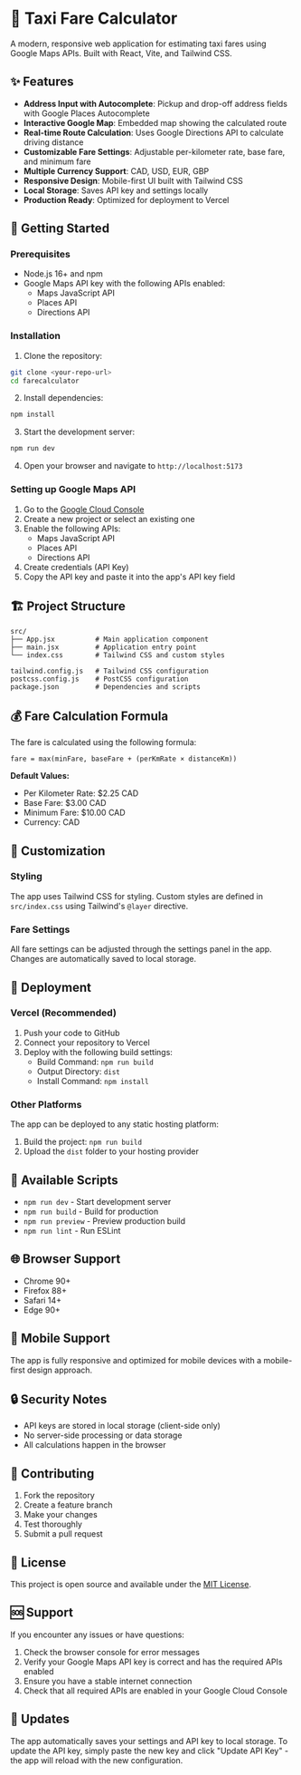 # 🚕 Taxi Fare Calculator

A modern, responsive web application for estimating taxi fares using Google Maps APIs. Built with React, Vite, and Tailwind CSS.

## ✨ Features

- **Address Input with Autocomplete**: Pickup and drop-off address fields with Google Places Autocomplete
- **Interactive Google Map**: Embedded map showing the calculated route
- **Real-time Route Calculation**: Uses Google Directions API to calculate driving distance
- **Customizable Fare Settings**: Adjustable per-kilometer rate, base fare, and minimum fare
- **Multiple Currency Support**: CAD, USD, EUR, GBP
- **Responsive Design**: Mobile-first UI built with Tailwind CSS
- **Local Storage**: Saves API key and settings locally
- **Production Ready**: Optimized for deployment to Vercel

## 🚀 Getting Started

### Prerequisites

- Node.js 16+ and npm
- Google Maps API key with the following APIs enabled:
  - Maps JavaScript API
  - Places API
  - Directions API

### Installation

1. Clone the repository:
```bash
git clone <your-repo-url>
cd farecalculator
```

2. Install dependencies:
```bash
npm install
```

3. Start the development server:
```bash
npm run dev
```

4. Open your browser and navigate to `http://localhost:5173`

### Setting up Google Maps API

1. Go to the [Google Cloud Console](https://console.cloud.google.com/)
2. Create a new project or select an existing one
3. Enable the following APIs:
   - Maps JavaScript API
   - Places API
   - Directions API
4. Create credentials (API Key)
5. Copy the API key and paste it into the app's API key field

## 🏗️ Project Structure

```
src/
├── App.jsx          # Main application component
├── main.jsx         # Application entry point
└── index.css        # Tailwind CSS and custom styles

tailwind.config.js   # Tailwind CSS configuration
postcss.config.js    # PostCSS configuration
package.json         # Dependencies and scripts
```

## 💰 Fare Calculation Formula

The fare is calculated using the following formula:

```
fare = max(minFare, baseFare + (perKmRate × distanceKm))
```

**Default Values:**
- Per Kilometer Rate: $2.25 CAD
- Base Fare: $3.00 CAD
- Minimum Fare: $10.00 CAD
- Currency: CAD

## 🎨 Customization

### Styling
The app uses Tailwind CSS for styling. Custom styles are defined in `src/index.css` using Tailwind's `@layer` directive.

### Fare Settings
All fare settings can be adjusted through the settings panel in the app. Changes are automatically saved to local storage.

## 🚀 Deployment

### Vercel (Recommended)

1. Push your code to GitHub
2. Connect your repository to Vercel
3. Deploy with the following build settings:
   - Build Command: `npm run build`
   - Output Directory: `dist`
   - Install Command: `npm install`

### Other Platforms

The app can be deployed to any static hosting platform:

1. Build the project: `npm run build`
2. Upload the `dist` folder to your hosting provider

## 🔧 Available Scripts

- `npm run dev` - Start development server
- `npm run build` - Build for production
- `npm run preview` - Preview production build
- `npm run lint` - Run ESLint

## 🌐 Browser Support

- Chrome 90+
- Firefox 88+
- Safari 14+
- Edge 90+

## 📱 Mobile Support

The app is fully responsive and optimized for mobile devices with a mobile-first design approach.

## 🔒 Security Notes

- API keys are stored in local storage (client-side only)
- No server-side processing or data storage
- All calculations happen in the browser

## 🤝 Contributing

1. Fork the repository
2. Create a feature branch
3. Make your changes
4. Test thoroughly
5. Submit a pull request

## 📄 License

This project is open source and available under the [MIT License](LICENSE).

## 🆘 Support

If you encounter any issues or have questions:

1. Check the browser console for error messages
2. Verify your Google Maps API key is correct and has the required APIs enabled
3. Ensure you have a stable internet connection
4. Check that all required APIs are enabled in your Google Cloud Console

## 🔄 Updates

The app automatically saves your settings and API key to local storage. To update the API key, simply paste the new key and click "Update API Key" - the app will reload with the new configuration.

